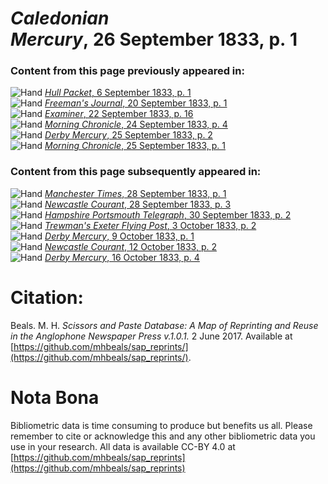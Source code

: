 # *Caledonian Mercury*, 26 September 1833, p. 1  
  
### Content from this page previously appeared in:  
![Hand](http://scissorsandpaste.net/wp-content/uploads/2017/06/smallhandpointer.png) [*Hull Packet*, 6 September 1833, p. 1](https://mhbeals.github.io/sap_html/Hull-Packet/Hull-Packet-6-September-1833-p-1)  
![Hand](http://scissorsandpaste.net/wp-content/uploads/2017/06/smallhandpointer.png) [*Freeman's Journal*, 20 September 1833, p. 1](https://mhbeals.github.io/sap_html/Freeman's-Journal/Freeman's-Journal-20-September-1833-p-1)  
![Hand](http://scissorsandpaste.net/wp-content/uploads/2017/06/smallhandpointer.png) [*Examiner*, 22 September 1833, p. 16](https://mhbeals.github.io/sap_html/Examiner/Examiner-22-September-1833-p-16)  
![Hand](http://scissorsandpaste.net/wp-content/uploads/2017/06/smallhandpointer.png) [*Morning Chronicle*, 24 September 1833, p. 4](https://mhbeals.github.io/sap_html/Morning-Chronicle/Morning-Chronicle-24-September-1833-p-4)  
![Hand](http://scissorsandpaste.net/wp-content/uploads/2017/06/smallhandpointer.png) [*Derby Mercury*, 25 September 1833, p. 2](https://mhbeals.github.io/sap_html/Derby-Mercury/Derby-Mercury-25-September-1833-p-2)  
![Hand](http://scissorsandpaste.net/wp-content/uploads/2017/06/smallhandpointer.png) [*Morning Chronicle*, 25 September 1833, p. 1](https://mhbeals.github.io/sap_html/Morning-Chronicle/Morning-Chronicle-25-September-1833-p-1)  
  
### Content from this page subsequently appeared in:  
![Hand](http://scissorsandpaste.net/wp-content/uploads/2017/06/smallhandpointer.png) [*Manchester Times*, 28 September 1833, p. 1](https://mhbeals.github.io/sap_html/Manchester-Times/Manchester-Times-28-September-1833-p-1)  
![Hand](http://scissorsandpaste.net/wp-content/uploads/2017/06/smallhandpointer.png) [*Newcastle Courant*, 28 September 1833, p. 3](https://mhbeals.github.io/sap_html/Newcastle-Courant/Newcastle-Courant-28-September-1833-p-3)  
![Hand](http://scissorsandpaste.net/wp-content/uploads/2017/06/smallhandpointer.png) [*Hampshire Portsmouth Telegraph*, 30 September 1833, p. 2](https://mhbeals.github.io/sap_html/Hampshire-Portsmouth-Telegraph/Hampshire-Portsmouth-Telegraph-30-September-1833-p-2)  
![Hand](http://scissorsandpaste.net/wp-content/uploads/2017/06/smallhandpointer.png) [*Trewman's Exeter Flying Post*, 3 October 1833, p. 2](https://mhbeals.github.io/sap_html/Trewman's-Exeter-Flying-Post/Trewman's-Exeter-Flying-Post-3-October-1833-p-2)  
![Hand](http://scissorsandpaste.net/wp-content/uploads/2017/06/smallhandpointer.png) [*Derby Mercury*, 9 October 1833, p. 1](https://mhbeals.github.io/sap_html/Derby-Mercury/Derby-Mercury-9-October-1833-p-1)  
![Hand](http://scissorsandpaste.net/wp-content/uploads/2017/06/smallhandpointer.png) [*Newcastle Courant*, 12 October 1833, p. 2](https://mhbeals.github.io/sap_html/Newcastle-Courant/Newcastle-Courant-12-October-1833-p-2)  
![Hand](http://scissorsandpaste.net/wp-content/uploads/2017/06/smallhandpointer.png) [*Derby Mercury*, 16 October 1833, p. 4](https://mhbeals.github.io/sap_html/Derby-Mercury/Derby-Mercury-16-October-1833-p-4)  


# Citation: 

Beals. M. H. *Scissors and Paste Database: A Map of Reprinting and Reuse in the Anglophone Newspaper Press v.1.0.1.* 2 June 2017. Available at [https://github.com/mhbeals/sap_reprints/](https://github.com/mhbeals/sap_reprints/). 

# Nota Bona

Bibliometric data is time consuming to produce but benefits us all. Please remember to cite or acknowledge this and any other bibliometric data you use in your research. All data is available CC-BY 4.0 at [https://github.com/mhbeals/sap_reprints](https://github.com/mhbeals/sap_reprints)